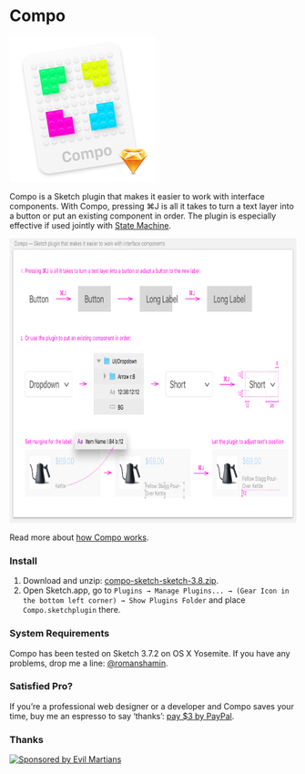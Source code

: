 # Compo

<img width="256" height="256" src="images/compo-icon@2x.png" title="Compo Icon">

Compo is a Sketch plugin that makes it easier to work with interface components. With Compo, pressing ⌘J is all it takes to turn a text layer into a button or put an existing component in order. The plugin is especially effective if used jointly with [State Machine](https://github.com/romashamin/statemachine-sketch).

<img width="800" height="500" src="images/compo-explanation@2x.png" title="How Compo works">

Read more about [how Compo works](https://evilmartians.com/chronicles/compo-sketch).

### Install

1. Download and unzip: [compo-sketch-sketch-3.8.zip].
2. Open Sketch.app, go to `Plugins → Manage Plugins... → (Gear Icon in the bottom left corner) → Show Plugins Folder` and place `Compo.sketchplugin` there.

[compo-sketch-sketch-3.8.zip]: https://github.com/romashamin/compo-sketch/archive/sketch-3.8.zip

### System Requirements

Compo has been tested on Sketch 3.7.2 on OS X Yosemite. If you have any problems, drop me a line: [@romanshamin].

[@romanshamin]: https://twitter.com/romanshamin

### Satisfied Pro?

If you’re a professional web designer or a developer and Compo saves your time, buy me an espresso to say ‘thanks’: [pay $3 by PayPal].

[pay $3 by PayPal]: https://www.paypal.me/romanshamin/3

### Thanks

<a href="https://evilmartians.com/?utm_source=compo">
<img src="https://evilmartians.com/badges/sponsored-by-evil-martians.svg" alt="Sponsored by Evil Martians" width="236" height="54"></a>
